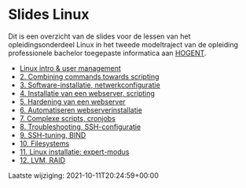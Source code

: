 # Slides Linux

Dit is een overzicht van de slides voor de lessen van het opleidingsonderdeel Linux in het tweede modeltraject van de opleiding professionele bachelor toegepaste informatica aan [HOGENT](https://www.hogent.be/).

- [Linux intro &amp; user management](01-linux-intro.html)
- [2. Combining commands towards scripting](02-towards-scripting.html)
- [3. Software-installatie, netwerkconfiguratie](03-software-installatie.html)
- [4. Installatie van een webserver, scripting](04-installatie-webserver.html)
- [5. Hardening van een webserver](05-hardening.html)
- [6. Automatiseren webserverinstallatie](06-automatiseren.html)
- [7. Complexe scripts, cronjobs](07-scripting-cronjobs.html)
- [8. Troubleshooting, SSH-configuratie](08-troubleshooting.html)
- [9. SSH-tuning, BIND](09-ssh-bind.html)
- [10. Filesystems](10-filesystems.html)
- [11. Linux installatie: expert-modus](11-expert-installatie.html)
- [12. LVM, RAID](12-LVM-RAID.html)

Laatste wijziging: 2021-10-11T20:24:59+00:00
